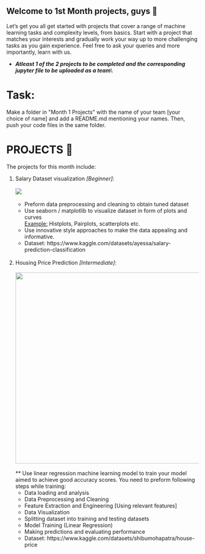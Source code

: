 ## Welcome to 1st Month projects, guys 👋
Let’s get you all get started with projects that cover a range of machine learning tasks and complexity levels, from basics. Start with a project that matches your interests and gradually work your way up to more challenging tasks as you gain experience. Feel free to ask your queries and more importantly, learn with us.

* <b><i>Atleast 1 of the 2 projects to be completed and the corresponding jupyter file to be uploaded as a team</i></b>\

# Task:
Make a folder in "Month 1 Projects" with the name of your team [your choice of name] and add a README.md mentioning your names. Then, push your code files in the same folder.

# PROJECTS 🎯
The projects for this month include:

<ol>
	<li>
		 Salary Dataset visualization <i>[Beginner]</i>: 
		<br><br>
		<img src="https://th.bing.com/th/id/OIP.KdF4VQ0HSzD_I4S02aFlYgHaEw?pid=ImgDet&rs=1?raw=true">
		<br><br>
		<ul>	
			<li>
				Preform data preprocessing and cleaning to obtain tuned dataset	
			</li>
			<li>
				Use seaborn / matplotlib to visualize dataset in form of plots and curves <br>
				<u>Example:</u> Histplots, Pairplots, scatterplots etc.
			</li>
			<li>
				Use innovative style approaches to make the data appealing and informative.
			</li>
			<li>
				Dataset: https://www.kaggle.com/datasets/ayessa/salary-prediction-classification
			</li>
		</ul>
	</li>	
	<br>
	<li>
		Housing Price Prediction <i>[Intermediate]</i>:
		<br><br>
		<img src="https://d33wubrfki0l68.cloudfront.net/5bfc0048f8ad9277c6d065341b64751a550d71e4/484b8/img/linear-regression.png?raw=true" width="500">
		<br><br>
		** Use linear regression machine learning model to train your model aimed to achieve good accuracy scores. You need to preform following steps while training:
		<ul>
			<li>
				Data loading and analysis
			</li>
			<li>
				Data Preprocessing and Cleaning
			</li>
			<li>
				Feature Extraction and Engineering [Using relevant features]
			</li>
			<li>
				Data Visualization 
			</li>
			<li>
				Splitting dataset into training and testing datasets
			</li>
			<li>
				Model Training (Linear Regression)
			</li>
			<li>
				Making predictions and evaluating performance
			</li>
			<li>
				Dataset: https://www.kaggle.com/datasets/shibumohapatra/house-price
			</li>
		</ul>
	</li>
</ol>


